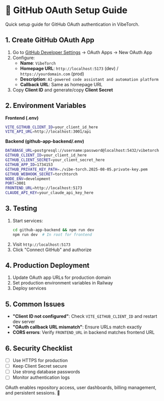 # 🔐 GitHub OAuth Setup Guide

Quick setup guide for GitHub OAuth authentication in VibeTorch.

## 1. Create GitHub OAuth App

1. Go to [GitHub Developer Settings](https://github.com/settings/developers) → OAuth Apps → New OAuth App
2. Configure:
   - **Name**: `VibeTorch`
   - **Homepage URL**: `http://localhost:5173` (dev) / `https://yourdomain.com` (prod)
   - **Description**: `AI-powered code assistant and automation platform`
   - **Callback URL**: Same as homepage URL
3. Copy **Client ID** and generate/copy **Client Secret**

## 2. Environment Variables

**Frontend (.env)**
```bash
VITE_GITHUB_CLIENT_ID=your_client_id_here
VITE_API_URL=http://localhost:3001/api
```

**Backend (github-app-backend/.env)**
```bash
DATABASE_URL=postgresql://username:password@localhost:5432/vibetorch
GITHUB_CLIENT_ID=your_client_id_here
GITHUB_CLIENT_SECRET=your_client_secret_here
GITHUB_APP_ID=1734153
GITHUB_PRIVATE_KEY_PATH=./vibe-torch.2025-08-05.private-key.pem
GITHUB_WEBHOOK_SECRET=torchtorch
NODE_ENV=development
PORT=3001
FRONTEND_URL=http://localhost:5173
CLAUDE_API_KEY=your_claude_api_key_here
```

## 3. Testing

1. Start services:
   ```bash
   cd github-app-backend && npm run dev
   npm run dev  # In root for frontend
   ```
2. Visit `http://localhost:5173`
3. Click "Connect GitHub" and authorize

## 4. Production Deployment

1. Update OAuth app URLs for production domain
2. Set production environment variables in Railway
3. Deploy services

## 5. Common Issues

- **"Client ID not configured"**: Check `VITE_GITHUB_CLIENT_ID` and restart dev server
- **"OAuth callback URL mismatch"**: Ensure URLs match exactly
- **CORS errors**: Verify `FRONTEND_URL` in backend matches frontend URL

## 6. Security Checklist

- [ ] Use HTTPS for production
- [ ] Keep Client Secret secure  
- [ ] Use strong database passwords
- [ ] Monitor authentication logs

OAuth enables repository access, user dashboards, billing management, and persistent sessions. 🚀